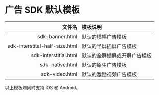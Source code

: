 # 广告 SDK 默认模板

|              文件名            |           模板说明           |
|-------------------------------:|:-----------------------------|
| sdk-banner.html                | 默认的横幅广告模板           |
| sdk-interstital-half-size.html | 默认的半屏插屏广告模板       |
| sdk-interstitial.html          | 默认的全屏插屏或开屏广告模板 |
| sdk-native.html                | 默认的原生广告模板           |
| sdk-video.html                 | 默认的激励视频广告模板       |

以上模板均同时支持 iOS 和 Android。